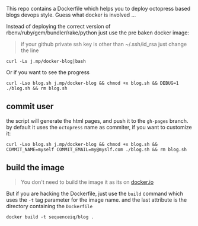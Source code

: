 This repo contains a Dockerfile which helps you to deploy octopress based blogs
devops style. Guess what docker is involved ...

Instead of deploying the correct version of rbenv/ruby/gem/bundler/rake/python
just use the pre baken docker image:

> if your github private ssh key is other than ~/.ssh/id_rsa just change the line

```
curl -Ls j.mp/docker-blog|bash
```

Or if you want to see the progress
```
curl -Lso blog.sh j.mp/docker-blog && chmod +x blog.sh && DEBUG=1 ./blog.sh && rm blog.sh
```

## commit user

the script will generate the html pages, and push it to the `gh-pages` branch.
by default it uses the `octopress` name as commiter, if you want to customize it:

```
curl -Lso blog.sh j.mp/docker-blog && chmod +x blog.sh && COMMIT_NAME=myself COMMIT_EMAIL=my@myslf.com ./blog.sh && rm blog.sh
```

## build the image

> You don't need to build the image it as its on [docker.io](https://index.docker.io/u/sequenceiq/)

But if you are hacking the Dockerfile, just use the `build` command which uses
the `-t` tag parameter for the image name. and the last attribute is the
directory containing the `Dockerfile`

```
docker build -t sequenceiq/blog .
```
